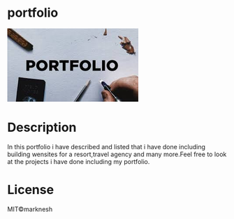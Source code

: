 # portfolio



![](images/portfolio.jpeg)


# Description

In this portfolio i have described and listed that i have done including building wensites for a resort,travel agency and many more.Feel free to look at the projects i have done including my portfolio.


#  License

MIT©marknesh 
                                            
